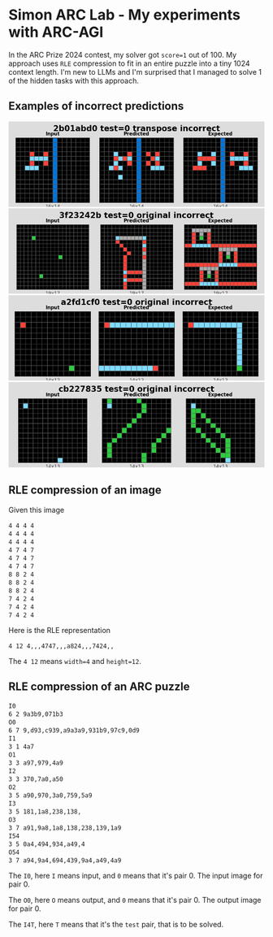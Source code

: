 # Simon ARC Lab - My experiments with ARC-AGI

In the ARC Prize 2024 contest, my solver got `score=1` out of 100. 
My approach uses `RLE` compression to fit in an entire puzzle into a tiny 1024 context length.
I'm new to LLMs and I'm surprised that I managed to solve 1 of the hidden tasks with this approach.

## Examples of incorrect predictions

![image](metadata/2b01abd0_incorrect.png)
![image](metadata/3f23242b_incorrect.png)
![image](metadata/a2fd1cf0_incorrect.png)
![image](metadata/cb227835_incorrect.png)

## RLE compression of an image

Given this image

```text
4 4 4 4
4 4 4 4
4 4 4 4
4 7 4 7
4 7 4 7
4 7 4 7
8 8 2 4
8 8 2 4
8 8 2 4
7 4 2 4
7 4 2 4
7 4 2 4
```

Here is the RLE representation

```text
4 12 4,,,4747,,,a824,,,7424,,
```

The `4 12` means `width=4` and `height=12`.

## RLE compression of an ARC puzzle

```text
I0
6 2 9a3b9,071b3
O0
6 7 9,d93,c939,a9a3a9,931b9,97c9,0d9
I1
3 1 4a7
O1
3 3 a97,979,4a9
I2
3 3 370,7a0,a50
O2
3 5 a90,970,3a0,759,5a9
I3
3 5 181,1a8,238,138,
O3
3 7 a91,9a8,1a8,138,238,139,1a9
I54
3 5 0a4,494,934,a49,4
O54
3 7 a94,9a4,694,439,9a4,a49,4a9
```

The `I0`, here `I` means input, and `0` means that it's pair 0. The input image for pair 0.

The `O0`, here `O` means output, and `0` means that it's pair 0. The output image for pair 0.

The `I4T`, here `T` means that it's the `test` pair, that is to be solved.
